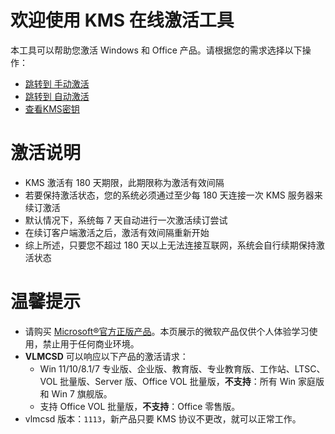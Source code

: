 # 欢迎使用 KMS 在线激活工具 <!-- {docsify-ignore-all} -->

本工具可以帮助您激活 Windows 和 Office 产品。请根据您的需求选择以下操作：
- [跳转到 手动激活](./手动激活.md)
- [跳转到 自动激活](./自动激活.md)
- [查看KMS密钥](./kms密钥.md)

# 激活说明

- KMS 激活有 180 天期限，此期限称为激活有效间隔
- 若要保持激活状态，您的系统必须通过至少每 180 天连接一次 KMS 服务器来续订激活
- 默认情况下，系统每 7 天自动进行一次激活续订尝试
- 在续订客户端激活之后，激活有效间隔重新开始
- 综上所述，只要您不超过 180 天以上无法连接互联网，系统会自行续期保持激活状态

# 温馨提示

- 请购买 [Microsoft®官方正版产品](https://www.microsoftstore.com.cn/)。本页展示的微软产品仅供个人体验学习使用，禁止用于任何商业环境。  
- **VLMCSD** 可以响应以下产品的激活请求：
  + Win 11/10/8.1/7 专业版、企业版、教育版、专业教育版、工作站、LTSC、VOL 批量版、Server 版、Office VOL 批量版，**不支持**：所有 Win 家庭版和 Win 7 旗舰版。
  + 支持 Office VOL 批量版，**不支持**：Office 零售版。  
- vlmcsd 版本：`1113`，新产品只要 KMS 协议不更改，就可以正常工作。
